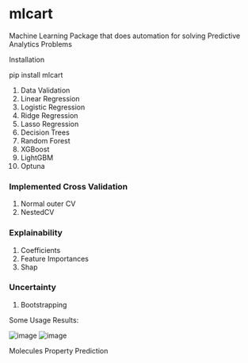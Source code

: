 # mlcart

Machine Learning Package that does automation for solving Predictive Analytics Problems

Installation

pip install mlcart

1. Data Validation
2. Linear Regression
3. Logistic Regression
4. Ridge Regression
5. Lasso Regression
6. Decision Trees
7. Random Forest
8. XGBoost
9. LightGBM
10. Optuna


### Implemented Cross Validation
1. Normal outer CV
2. NestedCV


### Explainability
1. Coefficients
2. Feature Importances
3. Shap

### Uncertainty
1. Bootstrapping

Some Usage Results:

![image](https://user-images.githubusercontent.com/37137862/229930603-3165ce0c-26a9-4bfe-8013-04c41d1fc49a.png)
![image](https://user-images.githubusercontent.com/37137862/229930776-36700bee-b33c-442c-a020-cd7944677f96.png)



Molecules Property Prediction
